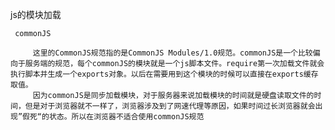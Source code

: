 js的模块加载

     commonJS

         这里的CommonJS规范指的是CommonJS Modules/1.0规范。commonJS是一个比较偏向于服务端的规范，每个commonJS的模块就是一个js脚本文件。require第一次加载文件就会执行脚本并生成一个exports对象。以后在需要用到这个模块的时候可以直接在exports缓存取值。
         因为commonJS是同步加载模块，对于服务器来说加载模块的时间就是硬盘读取文件的时间，但是对于浏览器就不一样了，浏览器涉及到了网速代理等原因，如果时间过长浏览器就会出现”假死“的状态。所以在浏览器不适合使用commonJS规范

